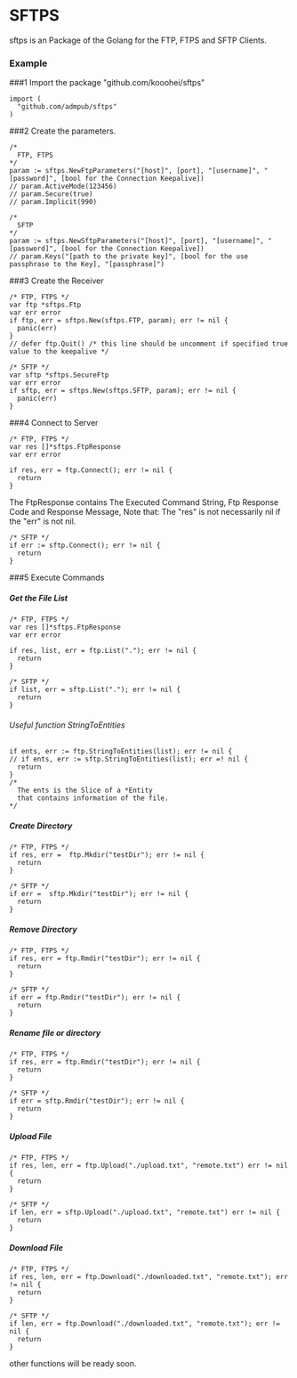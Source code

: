 # SFTPS
sftps is an Package of the Golang for the FTP, FTPS and SFTP Clients.


### Example ###

###1 Import the package "github.com/kooohei/sftps"
```golang
import (
  "github.com/admpub/sftps"
)
```

###2  Create the parameters.
```golang
/*
  FTP, FTPS
*/
param := sftps.NewFtpParameters("[host]", [port], "[username]", "[password]", [bool for the Connection Keepalive])
// param.ActiveMode(123456)
// param.Secure(true)
// param.Implicit(990)
```

```golang
/*
  SFTP
*/
param := sftps.NewSftpParameters("[host]", [port], "[username]", "[password]", [bool for the Connection Keepalive])
// param.Keys("[path to the private key]", [bool for the use passphrase to the Key], "[passphrase]")
```

###3 Create the Receiver

```golang
/* FTP, FTPS */
var ftp *sftps.Ftp
var err error
if ftp, err = sftps.New(sftps.FTP, param); err != nil {
  panic(err)
}
// defer ftp.Quit() /* this line should be uncomment if specified true value to the keepalive */
```

```golang
/* SFTP */
var sftp *sftps.SecureFtp
var err error
if sftp, err = sftps.New(sftps.SFTP, param); err != nil {
  panic(err)
}
```

###4 Connect to Server

```golang
/* FTP, FTPS */
var res []*sftps.FtpResponse
var err error

if res, err = ftp.Connect(); err != nil {
  return
}
```
The FtpResponse contains The Executed Command String, Ftp Response Code and Response Message,
Note that: The "res" is not necessarily nil if the "err" is not nil.

```golang
/* SFTP */
if err := sftp.Connect(); err != nil {
  return
}
```


###5 Execute Commands

##### Get the File List #####
```golang
/* FTP, FTPS */
var res []*sftps.FtpResponse
var err error

if res, list, err = ftp.List("."); err != nil {
  return
}
```

```golang
/* SFTP */
if list, err = sftp.List("."); err != nil {
  return
}
```

###### Useful function StringToEntities ######
```golang
if ents, err := ftp.StringToEntities(list); err != nil {
// if ents, err := sftp.StringToEntities(list); err =! nil {
  return
}
/*
  The ents is the Slice of a *Entity
  that contains information of the file.
*/
```


##### Create Directory #####
```golang
/* FTP, FTPS */
if res, err =  ftp.Mkdir("testDir"); err != nil {
  return
}
```

```golang
/* SFTP */
if err =  sftp.Mkdir("testDir"); err != nil {
  return
}
```

##### Remove Directory #####
```golang
/* FTP, FTPS */
if res, err = ftp.Rmdir("testDir"); err != nil {
  return
}
```

```golang
/* SFTP */
if err = ftp.Rmdir("testDir"); err != nil {
  return
}
```

##### Rename file or directory ######
```golang
/* FTP, FTPS */
if res, err = ftp.Rmdir("testDir"); err != nil {
  return
}
```

```golang
/* SFTP */
if err = sftp.Rmdir("testDir"); err != nil {
  return
}
```

##### Upload File #####
```golang
/* FTP, FTPS */
if res, len, err = ftp.Upload("./upload.txt", "remote.txt") err != nil {
  return
}
```

```golang
/* SFTP */
if len, err = sftp.Upload("./upload.txt", "remote.txt") err != nil {
  return
}
```

##### Download File #####
```golang
/* FTP, FTPS */
if res, len, err = ftp.Download("./downloaded.txt", "remote.txt"); err != nil {
  return
}
````

```golang
/* SFTP */
if len, err = ftp.Download("./downloaded.txt", "remote.txt"); err != nil {
  return
}
````

other functions will be ready soon.
